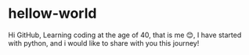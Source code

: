 # hellow-world

Hi GitHub,
Learning coding at the age of 40, that is me 😊,
I have started with python, and i would like to share with you this journey!
